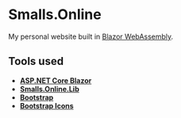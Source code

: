 # Smalls.Online

My personal website built in [Blazor WebAssembly](https://docs.microsoft.com/en-us/aspnet/core/blazor/hosting-models?view=aspnetcore-6.0#blazor-webassembly).

## Tools used

- [**ASP.NET Core Blazor**](https://docs.microsoft.com/en-us/aspnet/core/blazor/?view=aspnetcore-6.0)
- [**Smalls.Online.Lib**](https://github.com/Smalls1652/SmallsOnline.Web.Lib)
- [**Bootstrap**](https://getbootstrap.com/)
- [**Bootstrap Icons**](https://icons.getbootstrap.com/)
